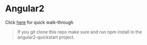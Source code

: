 # Angular2

Click [here](https://angular.io/docs/ts/latest/quickstart.html) for quick walk-through

>If you git clone this repo make sure and run npm install in the angular2-quickstart project.